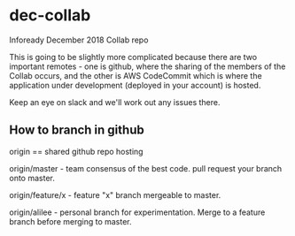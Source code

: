 # dec-collab
Infoready December 2018 Collab repo

This is going to be slightly more complicated because there are two important
remotes - one is github, where the sharing of the members of the Collab occurs,
and the other is AWS CodeCommit which is where the application under development
(deployed in your account) is hosted.

Keep an eye on slack and we'll work out any issues there.

## How to branch in github

origin == shared github repo hosting

origin/master - team consensus of the best code. pull request your branch onto
master.

origin/feature/x - feature "x" branch mergeable to master.

origin/alilee - personal branch for experimentation. Merge to a feature branch
before merging to master.
